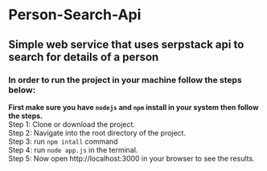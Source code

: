 # Person-Search-Api
## Simple web service that uses serpstack api to search for details of a person
### In order to run the project in your machine follow the steps below:
**First make sure you have `nodejs` and `npm` install in your system then follow the steps.**\
Step 1: Clone or download the project.\
Step 2: Navigate into the root directory of the project.\
Step 3: run `npm intall` command\
Step 4: run `node app.js` in the terminal.\
Step 5: Now open http://localhost:3000 in your browser to see the results.

